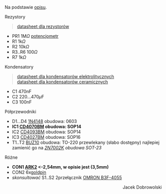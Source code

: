Na podstawie [opisu](https://studia2.elka.pw.edu.pl/file/20L/103B-ELEIK-ISP-PADS/priv/Laboratoria/Projekty%20PADS/Easy/43/avt1314.pdf).

Rezystory

>[datasheet dla rezystorów](https://www.tme.eu/Document/9e42ba54d36a9bd3dfa2901986ac022d/rezystor-smd.pdf)

- PR1 1M$\Omega$ [potencjometr](https://www.tme.eu/Document/214820d8bf228e416b0cbb84d9c6ed07/ts53yj.pdf)
- R1 1k$\Omega$
- R2 10k$\Omega$
- R3..R6 100$\Omega$
- R7 1k$\Omega$

Kondensatory

>[datasheet dla kondensatorów elektrolitycznych](https://www.tme.eu/Document/8423ec58b29e694692b6009593182beb/FP.pdf)
><br>
>[datasheet dla kondensatorów ceramicznych](https://www.tme.eu/Document/3e55e99a923ea5a5f9303fc4342e1d07/cc_x7r_yageo.pdf)



- C1 470nF
- C2 220...470$\mu$F
- C3 100nF
  
Półprzewodniki

- D1...D4 [1N4148](https://www.tme.eu/Document/8a0f4bd1d0e0495ebb1834ba060fbfa0/CD4148.pdf) obudowa: 0603
- **IC1 [CD4070BM](http://www.ti.com/lit/ds/symlink/cd4077b.pdf) obudowa: SOP14**
- IC2 [CD4093BM](https://www.ti.com/lit/ds/symlink/cd4093b.pdf) obudowa: SOP14
- IC3 [CD4027BM](https://www.ti.com/lit/ds/symlink/cd4027b-mil.pdf) obudowa: SOP16
- T1..T2 [BUZ10](https://pdf1.alldatasheet.com/datasheet-pdf/view/22128/STMICROELECTRONICS/BUZ10/+Q2Q_9UORlHDyRHOIpa/1XXyxeoPjrHH+/datasheet.pdf) obudowa: TO-220 przewlekany (słabo dostępny) najlepiej zamienić go na *[2N7002K](https://www.tme.eu/Document/dadb624fda185e3afa4a2641283b50a1/2N7002K.PDF) obudowa SOT-23*

Różne

- **CON1 [ARK2](https://www.tme.eu/Document/e399f683de63f8ff6d8fcb1baa663eaf/DG308-2.54.pdf) <-2,54mm, w opisie jest (3,5mm)**
- CON2 6x[goldpin](https://www.tme.eu/Document/719e00d14e261a014e3a7e1c938a6b50/77311-818-XXLF.pdf)
- *skonsultować* S1..S2 2przełącznik [OMRON B3F-4055](https://www.tme.eu/Document/a9f06aaefce48a31c93d25914fbf5b1b/B3F.PDF)

<p align="right"> Jacek Dobrowolski </p>